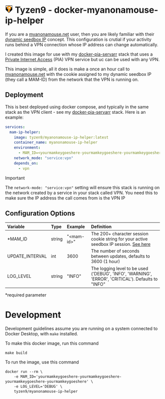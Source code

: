 # <img src="https://github.com/tyzen9/tyzen9/blob/main/images/logos/t9_logo.png" height="25"> Tyzen9 - docker-myanonamouse-ip-helper
If you are a [myanonamouse.net](https://www.myanonamouse.net/) user, then you are likely familiar with their [dynamic seedbox IP](https://www.myanonamouse.net/api/endpoint.php/3/json/dynamicSeedbox.php) concept. 
This configuration is crutial if your activity runs behind a VPN connection whose IP address can change automatically.

I created this image for use with my [docker-pia-servarr](https://github.com/tyzen9/docker-pia-servarr) stack that uses a [Private Internet Access](https://www.privateinternetaccess.com/) (PIA) VPN service but uc can be used with any VPN.

This image is simple, all it does is make a once an hour call to [myanonamouse.net](https://www.myanonamouse.net/) with the cookie assigned to my dynamic seedbox IP (they call a MAM-ID) from the network that the VPN is running on.

## Deployment
This is best deployed using docker compose, and typically in the same stack as the VPN client - see my [docker-pia-servarr](https://github.com/tyzen9/docker-pia-servarr) stack. Here is an example:

```yaml
services:
  mam-ip-helper:
    image: tyzen9/myanonamouse-ip-helper:latest
    container_name: myanonamouse-ip-helper
    environment:
      - MAM_ID=<yourmamkeygoeshere-yourmamkeygoeshere-yourmamkeygoeshere-yourmamkeygoeshere>
    network_mode: "service:vpn"
    depends_on:
      - vpn
```
> [!IMPORTANT]
> The `network-mode: "service:vpn"` setting will ensure this stack is running on the network created by a service in your stack called VPN.  You need this to make sure the IP address the call comes from is the VPN IP

## Configuration Options
| Variable | Type | Example | Definition |
| :---   | :--- | :--- | :--- |
| *MAM_ID | string | "\<mam-id\>" | The 200+ character session cookie string for your active seedbox IP session. [See here](https://www.myanonamouse.net/preferences/index.php?view=security)|
| UPDATE_INTERVAL | int | 3600 | The number of seconds between updates, defaults to 3600 (1 hour) |
| LOG_LEVEL | string | "INFO" | The logging level to be used ('DEBUG', 'INFO', 'WARNING', 'ERROR', 'CRITICAL'). Defaults to "INFO" |
\*required parameter

# Development
Development guidelines assume you are running on a system connected to Docker Desktop, with `make` installed.

To make this docker image, run this command 
```
make build
```

To run the image, use this command
```
docker run --rm \
    -e MAM_ID='yourmamkeygoeshere-yourmamkeygoeshere-yourmamkeygoeshere-yourmamkeygoeshere' \
    -e LOG_LEVEL='DEBUG' \
    tyzen9/myanonamouse-ip-helper
```